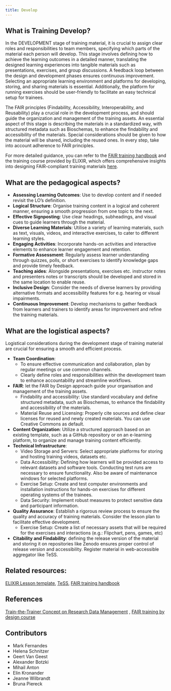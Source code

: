```yaml
---
title: Develop
---
```


## What is Training Develop?

In the DEVELOPMENT stage of training material, it is crucial to assign clear roles and responsibilities to team members, specifying which parts of the material each person will develop. This stage involves defining how to achieve the learning outcomes in a detailed manner, translating the designed learning experiences into tangible materials such as presentations, exercises, and group discussions. A feedback loop between the design and development phases ensures continuous improvement. Selecting an appropriate learning environment and platforms for developing, storing, and sharing materials is essential. Additionally, the platform for running exercises should be user-friendly to facilitate an easy technical setup for trainees. 

The FAIR principles (Findability, Accessibility, Interoperability, and Reusability) play a crucial role in the development process, and should guide the organization and management of the training assets. 
An essential aspect of this stage is describing the materials in a standardized way, with structured metadata such as Bioschemas, to enhance the findability and accessibility of the materials. Special considerations should be given to how the material will be shared, including the reused ones. In every step, take into account adherence to FAIR principles.

For more detailed guidance, you can refer to the [FAIR training handbook](https://elixir-europe-training.github.io/ELIXIR-TrP-FAIR-training-handbook/) and the training course provided by ELIXIR, which offers comprehensive insights into designing FAIR-compliant training materials [here](https://elixir-europe-training.github.io/ELIXIR-TrP-FAIR-Material-By-Design/).

## What are the pedagogical aspects?

- **Assessing Learning Outcomes**: Use to develop content and if needed revisit the LO’s definition. 
- **Logical Structure**: Organise training content in a logical and coherent manner, ensuring a smooth progression from one topic to the next.
- **Effective Signposting**: Use clear headings, subheadings, and visual cues to guide learners through the material.
- **Diverse Learning Materials**: Utilise a variety of learning materials, such as text, visuals, videos, and interactive exercises, to cater to different learning styles.
- **Engaging Activities**: Incorporate hands-on activities and interactive elements to enhance learner engagement and retention.
- **Formative Assessment**: Regularly assess learner understanding through quizzes, polls, or short exercises to identify knowledge gaps and provide timely feedback.
- **Teaching aides**: Alongside presentations, exercises etc. instructor notes and presenters notes or transcripts should be developed and stored in the same location to enable reuse.
- **Inclusive Design**: Consider the needs of diverse learners by providing alternative formats and accessibility features for e.g. hearing or visual impairments.
- **Continuous Improvement**: Develop mechanisms to gather feedback from learners and trainers to identify areas for improvement and refine the training materials.

## What are the logistical aspects?

Logistical considerations during the development stage of training material are crucial for ensuring a smooth and efficient process. 

- **Team Coordination**: 
  - To ensure effective communication and collaboration, plan by regular meetings or use common channels.
  - Clearly define roles and responsibilities within the development team to enhance accountability and streamline workflows.
- **FAIR**: let the FAIR by Design approach guide your organisation and management of the training assets. 
  - Findability and accessibility: Use standard vocabulary and define structured metadata, such as Bioschemas, to enhance the findability and accessibility of the materials. 
  - Material Reuse and Licensing: Properly cite sources and define clear licenses for reused and newly created materials. You can use Creative Commons as default.
- **Content Organization**: Utilize a structured approach based on an existing template, such as a GitHub repository or on an e-learning platform, to organize and manage training content efficiently.
- **Technical Infrastructure**:
  - Video Storage and Servers: Select appropriate platforms for storing and hosting training videos, datasets etc.
  - Data Accessibility: Defining how learners will be provided access to relevant datasets and software tools. Conducting test runs are necessary to ensure functionality. Also be aware of maintenance windows for selected platforms.
  - Exercise Setup: Create and test computer environments and installation instructions for hands-on exercises for different operating systems of the trainees.  
  - Data Security: Implement robust measures to protect sensitive data and participant information.
- **Quality Assurance**: Establish a rigorous review process to ensure the quality and accuracy of training materials. Consider the lesson plan to facilitate effective development.
  - Exercise Setup: Create a list of necessary assets that will be required for the exercises and interactions (e.g.: Flipchart, pens, games, etc)
- **Citability and Findability**: defining the release version of the material and storing it on repositories like Zenodo ensures proper control of release version and accessibility. Register material in web-accessible aggregator like TeSS.

## Related resources: 
[ELIXIR Lesson template](elixir-lesson-template), [TeSS](tess), [FAIR training handbook](fair-training-handbook)

## References	
[Train-the-Trainer Concept on Research Data Management](https://doi.org/10.5281/zenodo.13927613)
, [FAIR training by design course](https://elixir-europe-training.github.io/ELIXIR-TrP-FAIR-Material-By-Design/)


## Contributors

* Mark Fernandes
* Helena Schnitzer
* Geert Van Geest
* Alexander Botzki
* Mihail Anton
* Elin Kronander
* Jeanne Wilbrandt
* Bruna Piereck

